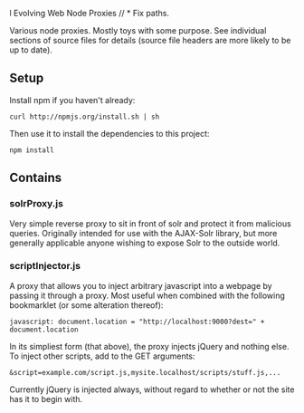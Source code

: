 l Evolving Web Node Proxies
// * Fix paths.

Various node proxies. Mostly toys with some purpose. See individual sections of source files for details (source file headers are more likely to be up to date).

## Setup

Install npm if you haven't already:

```
curl http://npmjs.org/install.sh | sh
```

Then use it to install the dependencies to this project:

```
npm install
```

## Contains

### solrProxy.js

Very simple reverse proxy to sit in front of solr and protect it from
malicious queries. Originally intended for use with the AJAX-Solr library,
but more generally applicable anyone wishing to expose Solr to the outside
world.

### scriptInjector.js

A proxy that allows you to inject arbitrary javascript into a webpage by
passing it through a proxy. Most useful when combined with the following
bookmarklet (or some alteration thereof):

```
javascript: document.location = "http://localhost:9000?dest=" + document.location
```

In its simpliest form (that above), the proxy injects jQuery and nothing
else. To inject other scripts, add to the GET arguments:

```
&script=example.com/script.js,mysite.localhost/scripts/stuff.js,...
```

Currently jQuery is injected always, without regard to whether or not the
site has it to begin with. 
